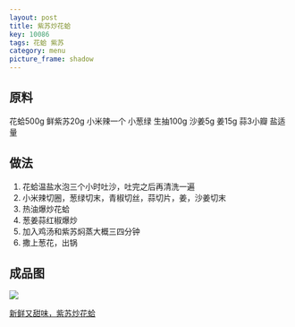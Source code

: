 ```yaml
---
layout: post
title: 紫苏炒花蛤
key: 10086
tags: 花蛤 紫苏
category: menu
picture_frame: shadow
---
```


## 原料

花蛤500g 鲜紫苏20g	小米辣一个 小葱绿 生抽100g	沙姜5g 姜15g 蒜3小瓣 盐适量


<!--more-->

## 做法
1. 花蛤温盐水泡三个小时吐沙，吐完之后再清洗一遍
2. 小米辣切圈，葱绿切末，青椒切丝，蒜切片，姜，沙姜切末
3. 热油爆炒花蛤
4. 葱姜蒜红椒爆炒
5. 加入鸡汤和紫苏焖蒸大概三四分钟
6. 撒上葱花，出锅




## 成品图

![](https://s3.us-west-1.amazonaws.com/menchi.xyz/%E7%B4%AB%E8%8B%8F%E7%82%92%E8%8A%B1%E8%9B%A4.jpg)

[新鲜又甜味，紫苏炒花蛤](https://www.douguo.com/cookbook/2397214.html)

